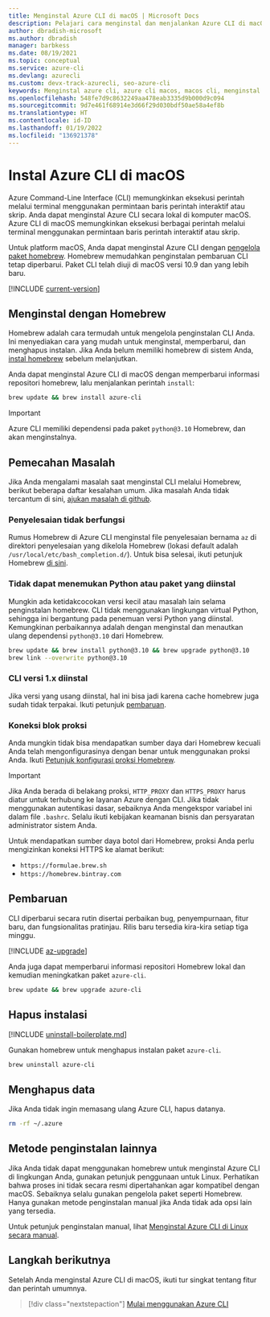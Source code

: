 ```yaml
---
title: Menginstal Azure CLI di macOS | Microsoft Docs
description: Pelajari cara menginstal dan menjalankan Azure CLI di macOS menggunakan pengelola paket homebrew. Azure CLI telah diuji di macOS versi 10.9 dan yang lebih baru.
author: dbradish-microsoft
ms.author: dbradish
manager: barbkess
ms.date: 08/19/2021
ms.topic: conceptual
ms.service: azure-cli
ms.devlang: azurecli
ms.custom: devx-track-azurecli, seo-azure-cli
keywords: Menginstal azure cli, azure cli macos, macos cli, menginstal azure cli macos
ms.openlocfilehash: 548fe7d9c8632249aa478eab3335d9b000d9c094
ms.sourcegitcommit: 9d7e461f68914e3d66f29d030bdf50ae58a4ef8b
ms.translationtype: HT
ms.contentlocale: id-ID
ms.lasthandoff: 01/19/2022
ms.locfileid: "136921378"
---
```

# <a name="install-azure-cli-on-macos"></a>Instal Azure CLI di macOS

Azure Command-Line Interface (CLI) memungkinkan eksekusi perintah melalui terminal menggunakan permintaan baris perintah interaktif atau skrip. Anda dapat menginstal Azure CLI secara lokal di komputer macOS. Azure CLI di macOS memungkinkan eksekusi berbagai perintah melalui terminal menggunakan permintaan baris perintah interaktif atau skrip.

Untuk platform macOS, Anda dapat menginstal Azure CLI dengan [pengelola paket homebrew](https://brew.sh). Homebrew memudahkan penginstalan pembaruan CLI tetap diperbarui. Paket CLI telah diuji di macOS versi 10.9 dan yang lebih baru.

[!INCLUDE [current-version](includes/current-version.md)]

## <a name="install-with-homebrew"></a>Menginstal dengan Homebrew

Homebrew adalah cara termudah untuk mengelola penginstalan CLI Anda. Ini menyediakan cara yang mudah untuk menginstal, memperbarui, dan menghapus instalan.
Jika Anda belum memiliki homebrew di sistem Anda, [instal homebrew](https://docs.brew.sh/Installation.html) sebelum melanjutkan.

Anda dapat menginstal Azure CLI di macOS dengan memperbarui informasi repositori homebrew, lalu menjalankan perintah `install`:

```bash
brew update && brew install azure-cli
```

> [!IMPORTANT]
>
> Azure CLI memiliki dependensi pada paket `python@3.10` Homebrew, dan akan menginstalnya.

## <a name="troubleshooting"></a>Pemecahan Masalah

Jika Anda mengalami masalah saat menginstal CLI melalui Homebrew, berikut beberapa daftar kesalahan umum. Jika masalah Anda tidak tercantum di sini, [ajukan masalah di github](https://github.com/Azure/azure-cli/issues).

### <a name="completion-is-not-working"></a>Penyelesaian tidak berfungsi

Rumus Homebrew di Azure CLI menginstal file penyelesaian bernama `az` di direktori penyelesaian yang dikelola Homebrew (lokasi default adalah `/usr/local/etc/bash_completion.d/`). Untuk bisa selesai, ikuti petunjuk Homebrew [di sini](https://docs.brew.sh/Shell-Completion).

### <a name="unable-to-find-python-or-installed-packages"></a>Tidak dapat menemukan Python atau paket yang diinstal

Mungkin ada ketidakcocokan versi kecil atau masalah lain selama penginstalan homebrew. CLI tidak menggunakan lingkungan virtual Python, sehingga ini bergantung pada penemuan versi Python yang diinstal. Kemungkinan perbaikannya adalah dengan menginstal dan menautkan ulang dependensi `python@3.10` dari Homebrew.

```bash
brew update && brew install python@3.10 && brew upgrade python@3.10
brew link --overwrite python@3.10
```

### <a name="cli-version-1x-is-installed"></a>CLI versi 1.x diinstal

Jika versi yang usang diinstal, hal ini bisa jadi karena cache homebrew juga sudah tidak terpakai. Ikuti petunjuk [pembaruan](#update).

### <a name="proxy-blocks-connection"></a>Koneksi blok proksi

Anda mungkin tidak bisa mendapatkan sumber daya dari Homebrew kecuali Anda telah mengonfigurasinya dengan benar untuk menggunakan proksi Anda. Ikuti [Petunjuk konfigurasi proksi Homebrew](https://docs.brew.sh/Manpage#using-homebrew-behind-a-proxy).

> [!IMPORTANT]
> Jika Anda berada di belakang proksi, `HTTP_PROXY` dan `HTTPS_PROXY` harus diatur untuk terhubung ke layanan Azure dengan CLI.
> Jika tidak menggunakan autentikasi dasar, sebaiknya Anda mengekspor variabel ini dalam file `.bashrc`.
> Selalu ikuti kebijakan keamanan bisnis dan persyaratan administrator sistem Anda.

Untuk mendapatkan sumber daya botol dari Homebrew, proksi Anda perlu mengizinkan koneksi HTTPS ke alamat berikut:

* `https://formulae.brew.sh`
* `https://homebrew.bintray.com`

## <a name="update"></a>Pembaruan

CLI diperbarui secara rutin disertai perbaikan bug, penyempurnaan, fitur baru, dan fungsionalitas pratinjau. Rilis baru tersedia kira-kira setiap tiga minggu.

[!INCLUDE [az-upgrade](includes/az-upgrade.md)]

Anda juga dapat memperbarui informasi repositori Homebrew lokal dan kemudian meningkatkan paket `azure-cli`.

```bash
brew update && brew upgrade azure-cli
```

## <a name="uninstall"></a>Hapus instalasi

[!INCLUDE [uninstall-boilerplate.md](includes/uninstall-boilerplate.md)]

Gunakan homebrew untuk menghapus instalan paket `azure-cli`.

```bash
brew uninstall azure-cli
```

## <a name="remove-data"></a>Menghapus data

Jika Anda tidak ingin memasang ulang Azure CLI, hapus datanya.

```bash
rm -rf ~/.azure
```

## <a name="other-installation-methods"></a>Metode penginstalan lainnya

Jika Anda tidak dapat menggunakan homebrew untuk menginstal Azure CLI di lingkungan Anda, gunakan petunjuk penggunaan untuk Linux. Perhatikan bahwa proses ini tidak secara resmi dipertahankan agar kompatibel dengan macOS. Sebaiknya selalu gunakan pengelola paket seperti Homebrew. Hanya gunakan metode penginstalan manual jika Anda tidak ada opsi lain yang tersedia.

Untuk petunjuk penginstalan manual, lihat [Menginstal Azure CLI di Linux secara manual](install-azure-cli-linux.md).

## <a name="next-steps"></a>Langkah berikutnya

Setelah Anda menginstal Azure CLI di macOS, ikuti tur singkat tentang fitur dan perintah umumnya.

> [!div class="nextstepaction"]
> [Mulai menggunakan Azure CLI](get-started-with-azure-cli.md)
